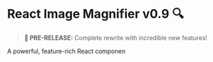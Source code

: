 # React Image Magnifier v0.9 🔍

> **🚀 PRE-RELEASE:** Complete rewrite with incredible new features!

A powerful, feature-rich React componen